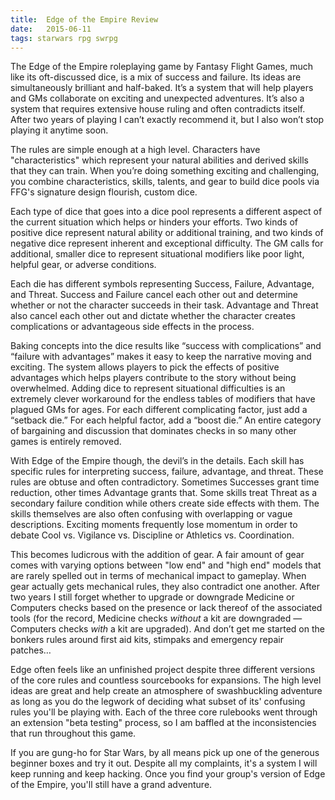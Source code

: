 ```yaml
---
title:  Edge of the Empire Review
date:   2015-06-11
tags: starwars rpg swrpg
---
```


The Edge of the Empire roleplaying game by Fantasy Flight Games, much like its oft-discussed dice, is a mix of success and failure. Its ideas are simultaneously brilliant and half-baked. It’s a system that will help players and GMs collaborate on exciting and unexpected adventures. It’s also a system that requires extensive house ruling and often contradicts itself. After two years of playing I can’t exactly recommend it, but I also won’t stop playing it anytime soon.

The rules are simple enough at a high level. Characters have "characteristics" which represent your natural abilities and derived skills that they can train. When you’re doing something exciting and challenging, you combine characteristics, skills, talents, and gear to build dice pools via FFG's signature design flourish, custom dice.

Each type of dice that goes into a dice pool represents a different aspect of the current situation which helps or hinders your efforts. Two kinds of positive dice represent natural ability or additional training, and two kinds of negative dice represent inherent and exceptional difficulty. The GM calls for additional, smaller dice to represent situational modifiers like poor light, helpful gear, or adverse conditions.

Each die has different symbols representing Success, Failure, Advantage, and Threat. Success and Failure cancel each other out and determine whether or not the character succeeds in their task. Advantage and Threat also cancel each other out and dictate whether the character creates complications or advantageous side effects in the process.

Baking concepts into the dice results like “success with complications” and “failure with advantages” makes it easy to keep the narrative moving and exciting. The system allows players to pick the effects of positive advantages which helps players contribute to the story without being overwhelmed. Adding dice to represent situational difficulties is an extremely clever workaround for the endless tables of modifiers that have plagued GMs for ages. For each different complicating factor, just add a “setback die.” For each helpful factor, add a “boost die.” An entire category of bargaining and discussion that dominates checks in so many other games is entirely removed.

With Edge of the Empire though, the devil’s in the details. Each skill has specific rules for interpreting success, failure, advantage, and threat. These rules are obtuse and often contradictory. Sometimes Successes grant time reduction, other times Advantage grants that. Some skills treat Threat as a secondary failure condition while others create side effects with them. The skills themselves are also often confusing with overlapping or vague descriptions. Exciting moments frequently lose momentum in order to debate Cool vs. Vigilance vs. Discipline or Athletics vs. Coordination.

This becomes ludicrous with the addition of gear. A fair amount of gear comes with varying options between "low end" and "high end" models that are rarely spelled out in terms of mechanical impact to gameplay. When gear actually gets mechanical rules, they also contradict one another. After two years I still forget whether to upgrade or downgrade Medicine or Computers checks based on the presence or lack thereof of the associated tools (for the record, Medicine checks _without_ a kit are downgraded — Computers checks _with_ a kit are upgraded). And don’t get me started on the bonkers rules around first aid kits, stimpaks and emergency repair patches…

Edge often feels like an unfinished project despite three different versions of the core rules and countless sourcebooks for expansions. The high level ideas are great and help create an atmosphere of swashbuckling adventure as long as you do the legwork of deciding what subset of its' confusing rules you'll be playing with. Each of the three core rulebooks went through an extension "beta testing" process, so I am baffled at the inconsistencies that run throughout this game.

If you are gung-ho for Star Wars, by all means pick up one of the generous beginner boxes and try it out. Despite all my complaints, it's a system I will keep running and keep hacking. Once you find your group's version of Edge of the Empire, you'll  still have a grand adventure.